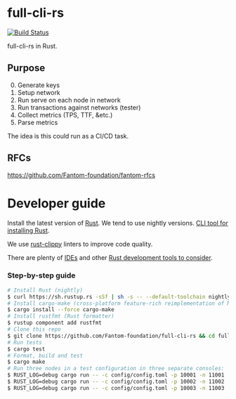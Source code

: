 full-cli-rs
===========
[![Build Status](https://travis-ci.org/Fantom-foundation/full-cli-rs.svg?branch=master)](https://travis-ci.org/Fantom-foundation/full-cli-rs)

full-cli-rs in Rust.

## Purpose

  0. Generate keys
  1. Setup network
  2. Run serve on each node in network
  3. Run transactions against networks (tester)
  4. Collect metrics (TPS, TTF, &etc.)
  5. Parse metrics

The idea is this could run as a CI/CD task.

## RFCs

https://github.com/Fantom-foundation/fantom-rfcs

# Developer guide

Install the latest version of [Rust](https://www.rust-lang.org). We tend to use nightly versions. [CLI tool for installing Rust](https://rustup.rs).

We use [rust-clippy](https://github.com/rust-lang-nursery/rust-clippy) linters to improve code quality.

There are plenty of [IDEs](https://areweideyet.com) and other [Rust development tools to consider](https://github.com/rust-unofficial/awesome-rust#development-tools).

### Step-by-step guide
```bash
# Install Rust (nightly)
$ curl https://sh.rustup.rs -sSf | sh -s -- --default-toolchain nightly
# Install cargo-make (cross-platform feature-rich reimplementation of Make)
$ cargo install --force cargo-make
# Install rustfmt (Rust formatter)
$ rustup component add rustfmt
# Clone this repo
$ git clone https://github.com/Fantom-foundation/full-cli-rs && cd full-cli-rs
# Run tests
$ cargo test
# Format, build and test
$ cargo make
# Run three nodes in a test configuration in three separate consoles:
$ RUST_LOG=debug cargo run -- -c config/config.toml -p 10001 -n 11001
$ RUST_LOG=debug cargo run -- -c config/config.toml -p 10002 -n 11002
$ RUST_LOG=debug cargo run -- -c config/config.toml -p 10003 -n 11003
```

